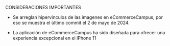 CONSIDERACIONES IMPORTANTES

* Se arreglan hipervinculos de las imagenes en eCommerceCampus, por eso se muestra el ùltimo commit el 2 de mayo de 2024.

* La aplicación de eCommerceCampus ha sido diseñada para ofrecer una experiencia excepcional en el iPhone 11
